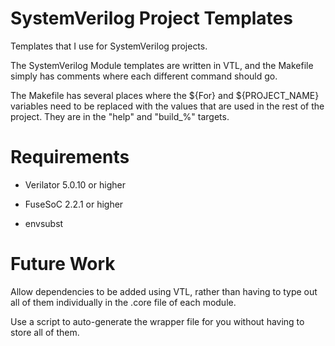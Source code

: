 # SystemVerilog Project Templates
Templates that I use for SystemVerilog projects.

The SystemVerilog Module templates are written in VTL, and the Makefile simply has comments where each different command should go.

The Makefile has several places where the ${For} and ${PROJECT_NAME} variables need to be replaced with the values that are used in the rest of the project. They are in the "help" and "build_%" targets.

# Requirements

- Verilator 5.0.10 or higher

- FuseSoC 2.2.1 or higher

- envsubst

# Future Work

Allow dependencies to be added using VTL, rather than having to type out all of them individually in the .core file of each module.

Use a script to auto-generate the wrapper file for you without having to store all of them.

